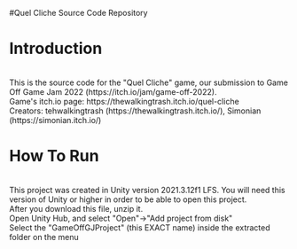 #Quel Cliche Source Code Repository <br/>
<h1>Introduction</h1>
<br/>
This is the source code for the "Quel Cliche" game, our submission to Game Off Game Jam 2022 (https://itch.io/jam/game-off-2022).
<br/>
Game's itch.io page: https://thewalkingtrash.itch.io/quel-cliche
<br/>
Creators: tehwalkingtrash (https://thewalkingtrash.itch.io/), Simonian (https://simonian.itch.io/)

<h1>How To Run</h1>
<br/>
This project was created in Unity version 2021.3.12f1 LFS. You will need this version of Unity or higher in order to be able to open this project.
<br/>
After you download this file, unzip it.
<br/>
Open Unity Hub, and select "Open"->"Add project from disk"
<br/>
Select the "GameOffGJProject" (this EXACT name) inside the extracted folder on the menu

